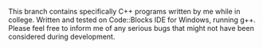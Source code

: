 This branch contains specifically C++ programs written by me while in college. Written and tested on Code::Blocks IDE for Windows, running g++. Please feel free to inform me of any serious bugs that might not have been considered during development.
